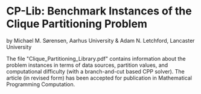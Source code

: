 # CP-Lib: Benchmark Instances of the Clique Partitioning Problem
by Michael M. Sørensen, Aarhus University & Adam N. Letchford, Lancaster University

The file "Clique_Partitioning_Library.pdf" contains information about the problem instances in terms of data sources, partition values, and computational difficulty (with a branch-and-cut based CPP solver).
The article (in revised form) has been accepted for publication in Mathematical Programming Computation.
